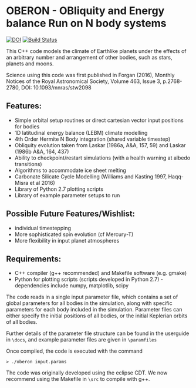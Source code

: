 OBERON - OBliquity and Energy balance Run on N body systems
===========================================================

[![DOI](https://zenodo.org/badge/24103/dh4gan/oberon.svg)](https://zenodo.org/badge/latestdoi/24103/dh4gan/oberon)
[![Build Status](https://travis-ci.com/dh4gan/oberon.svg?branch=travisCI)](https://travis-ci.com/dh4gan/oberon)

This C++ code models the climate of Earthlike planets under the effects of an arbitrary number and arrangement of other bodies, such as stars, planets and moons.

Science using this code was first published in Forgan (2016), Monthly Notices of the Royal Astronomical Society, Volume 463, Issue 3, p.2768-2780, DOI: 10.1093/mnras/stw2098

Features:
--------
* Simple orbital setup routines or direct cartesian vector input positions for bodies
* 1D latitudinal energy balance (LEBM) climate modelling
* 4th Order Hermite N Body integration (shared variable timestep)
* Obliquity evolution taken from Laskar (1986a, A&A, 157, 59) and Laskar (1986b A&A, 164, 437)
* Ability to checkpoint/restart simulations (with a health warning at albedo transitions)
* Algorithms to accommodate ice sheet melting
* Carbonate Silicate Cycle Modelling (Williams and Kasting 1997, Haqq-Misra et al 2016)
* Library of Python 2.7 plotting scripts 
* Library of example parameter setups to run

Possible Future Features/Wishlist:
-------------------------

* individual timestepping
* More sophisticated spin evolution (cf Mercury-T)
* More flexibility in input planet atmospheres

Requirements:
-------------
* C++ compiler (g++ recommended) and Makefile software (e.g. gmake)
* Python for plotting scripts (scripts developed in Python 2.7) - dependencies include numpy, matplotlib, scipy

The code reads in a single input parameter file, which contains a set of global parameters for all bodies in the simulation, along with specific parameters for each
body included in the simulation. Parameter files can either specify the initial positions of all bodies, or the initial Keplerian orbits of all bodies.

Further details of the parameter file structure can be found in the userguide in `\docs`, and example parameter files are given in `\paramfiles`

Once compiled, the code is executed with the command

`> ./oberon input.params`

The code was originally developed using the eclipse CDT.  We now recommend using the Makefile in `\src` to compile with g++.
